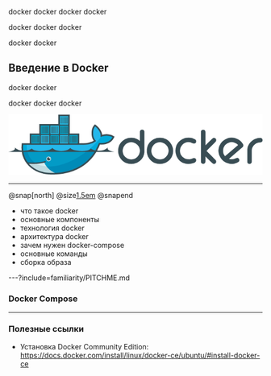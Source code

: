 docker docker docker docker

docker docker docker

docker docker

## Введение в Docker

docker docker

docker docker docker

![logo](images/docker_logo.png)

---
@snap[north]
@size[1.5em](План)
@snapend

- что такое docker
- основные компоненты
- технология docker
- архитектура docker
- зачем нужен docker-compose
- основные команды
- сборка образа


---?include=familiarity/PITCHME.md

### Docker Compose

---

### Полезные ссылки
- Установка Docker Community Edition:
https://docs.docker.com/install/linux/docker-ce/ubuntu/#install-docker-ce

